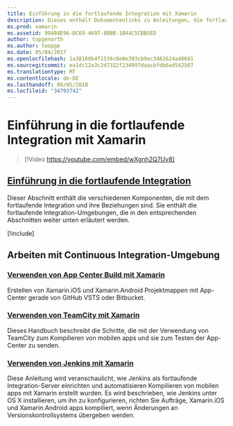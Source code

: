 ```yaml
---
title: Einführung in die fortlaufende Integration mit Xamarin
description: Dieses enthält Dokumentenlinks zu Anleitungen, die fortlaufende Integration mit Xamarin beschreiben. Verknüpften Inhalt bietet einen Überblick über die fortlaufende Integration und erläutert die Erstellung von App-Center, TeamCity und Jenkins.
ms.prod: xamarin
ms.assetid: 99484E96-DC69-4697-8BBB-1B44C5CBB5ED
author: topgenorth
ms.author: toopge
ms.date: 05/04/2017
ms.openlocfilehash: 1a38160b4f1536c0e0e393cb9ec3482624a40681
ms.sourcegitcommit: ea1dc12a3c2d7322f234997daacbfdb6ad542507
ms.translationtype: MT
ms.contentlocale: de-DE
ms.lasthandoff: 06/05/2018
ms.locfileid: "34793742"
---
```

# <a name="introduction-to-continuous-integration-with-xamarin"></a>Einführung in die fortlaufende Integration mit Xamarin

> [!Video https://youtube.com/embed/wXgnh2Q7Uv8]

##  <a name="introduction-to-continuous-integrationtoolsciintro-to-cimd"></a>[Einführung in die fortlaufende Integration](~/tools/ci/intro-to-ci.md)

Dieser Abschnitt enthält die verschiedenen Komponenten, die mit dem fortlaufende Integration und ihre Beziehungen sind. Sie enthält die fortlaufende Integration-Umgebungen, die in den entsprechenden Abschnitten weiter unten erläutert werden.

[!include[](~/tools/ci/includes/firewall-information.md)]

## <a name="working-with-continuous-integration-environments"></a>Arbeiten mit Continuous Integration-Umgebung

### <a name="using-app-center-build-with-xamarinappcenterbuildxamarin"></a>[Verwenden von App Center Build mit Xamarin](/appcenter/build/xamarin/)

Erstellen von Xamarin.iOS und Xamarin.Android Projektmappen mit App-Center gerade von GitHub VSTS oder Bitbucket.

### <a name="using-teamcity-with-xamarintoolsciteamcitymd"></a>[Verwenden von TeamCity mit Xamarin](~/tools/ci/teamcity.md)

Dieses Handbuch beschreibt die Schritte, die mit der Verwendung von TeamCity zum Kompilieren von mobilen apps und sie zum Testen der App-Center zu senden.

### <a name="using-jenkins-with-xamarintoolscijenkins-walkthroughmd"></a>[Verwenden von Jenkins mit Xamarin](~/tools/ci/jenkins-walkthrough.md)

Diese Anleitung wird veranschaulicht, wie Jenkins als fortlaufende Integration-Server einrichten und automatisieren Kompilieren von mobilen apps mit Xamarin erstellt wurden. Es wird beschrieben, wie Jenkins unter OS X installieren, um ihn zu konfigurieren, richten Sie Aufträge, Xamarin.iOS und Xamarin.Android apps kompiliert, wenn Änderungen an Versionskontrollsystems übergeben werden.
